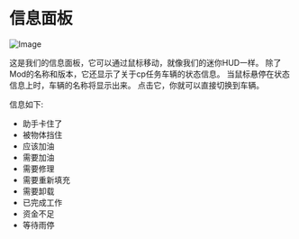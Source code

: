 # 信息面板

![Image](assets/infopanel_0_0_480_130.png)


这是我们的信息面板，它可以通过鼠标移动，就像我们的迷你HUD一样。
除了Mod的名称和版本，它还显示了关于cp任务车辆的状态信息。
当鼠标悬停在状态信息上时，车辆的名称将显示出来。
点击它，你就可以直接切换到车辆。



信息如下:
- 助手卡住了
- 被物体挡住
- 应该加油
- 需要加油
- 需要修理
- 需要重新填充
- 需要卸载
- 已完成工作
- 资金不足
- 等待雨停


